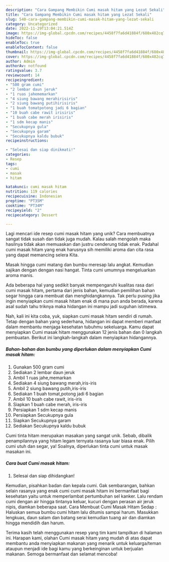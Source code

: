 ```yaml
---
description: "Cara Gampang Membikin Cumi masak hitam yang Lezat Sekali"
title: "Cara Gampang Membikin Cumi masak hitam yang Lezat Sekali"
slug: 540-cara-gampang-membikin-cumi-masak-hitam-yang-lezat-sekali
category: Uncategorized
date: 2022-11-29T13:04:21.514Z
image: https://img-global.cpcdn.com/recipes/4458f7fa6d41884f/680x482cq70/cumi-masak-hitam-foto-resep-utama.jpg
hideToc: false
enableToc: true
enableTocContent: false
thumbnail: https://img-global.cpcdn.com/recipes/4458f7fa6d41884f/680x482cq70/cumi-masak-hitam-foto-resep-utama.jpg
cover: https://img-global.cpcdn.com/recipes/4458f7fa6d41884f/680x482cq70/cumi-masak-hitam-foto-resep-utama.jpg
author: Admin
authorAv: notfound
ratingvalue: 3.7
reviewcount: 14
recipeingredient:
- "500 gram cumi"
- "2 lembar daun jeruk"
- "1 ruas jahememarkan"
- "4 siung bawang merahirisiris"
- "2 siung bawang putihirisiris"
- "1 buah tomatpotong jadi 6 bagian"
- "10 buah cabe rawit irisiris"
- "1 buah cabe merah irisiris"
- "1 sdm kecap manis"
- "Secukupnya gula"
- "Secukupnya garam"
- "Secukupnya kaldu bubuk"
recipeinstructions:

- "Selesai dan siap dinikmati!"
categories:
- Resep
tags:
- cumi
- masak
- hitam

katakunci: cumi masak hitam 
nutrition: 119 calories
recipecuisine: Indonesian
preptime: "PT35M"
cooktime: "PT34M"
recipeyield: "2"
recipecategory: Dessert

---
```





Lagi mencari ide resep cumi masak hitam yang unik? Cara membuatnya sangat tidak susah dan tidak juga mudah. Kalau salah mengolah maka hasilnya tidak akan memuaskan dan justru cenderung tidak enak. Padahal cumi masak hitam yang enak harusnya sih memiliki aroma dan cita rasa yang dapat memancing selera Kita.





Masak hingga cumi matang dan bumbu meresap lalu angkat. Kemudian sajikan dengan dengan nasi hangat. Tinta cumi umumnya mengeluarkan aroma manis.

Ada beberapa hal yang sedikit banyak mempengaruhi kualitas rasa dari cumi masak hitam, pertama dari jenis bahan, kemudian pemilihan bahan segar hingga cara membuat dan menghidangkannya. Tak perlu pusing jika ingin menyiapkan cumi masak hitam enak di mana pun anda berada, karena asal sudah tahu triknya maka hidangan ini mampu jadi suguhan istimewa.






Nah, kali ini kita coba, yuk, siapkan cumi masak hitam sendiri di rumah. Tetap dengan bahan yang sederhana, hidangan ini dapat memberi manfaat dalam membantu menjaga kesehatan tubuhmu sekeluarga. Kamu dapat menyiapkan Cumi masak hitam menggunakan 12 jenis bahan dan 0 langkah pembuatan. Berikut ini langkah-langkah dalam menyiapkan hidangannya.

<!--inarticleads1-->

##### Bahan-bahan dan bumbu yang diperlukan dalam menyiapkan Cumi masak hitam:

1. Gunakan 500 gram cumi
1. Sediakan 2 lembar daun jeruk
1. Ambil 1 ruas jahe,memarkan
1. Sediakan 4 siung bawang merah,iris-iris
1. Ambil 2 siung bawang putih,iris-iris
1. Sediakan 1 buah tomat,potong jadi 6 bagian
1. Ambil 10 buah cabe rawit, iris-iris
1. Siapkan 1 buah cabe merah, iris-iris
1. Persiapkan 1 sdm kecap manis
1. Persiapkan Secukupnya gula
1. Siapkan Secukupnya garam
1. Sediakan Secukupnya kaldu bubuk


Cumi tinta hitam merupakan masakan yang sangat unik. Sebab, dibalik penampilannya yang hitam legam ternyata rasanya luar biasa enak. Pilih cumi utuh dan segar, ya! Soalnya, diperlukan tinta cumi untuk masak masakan ini. 

<!--inarticleads2-->

##### Cara buat Cumi masak hitam:


1. Selesai dan siap dihidangkan!

Kemudian, pisahkan badan dan kepala cumi. Gak sembarangan, bahkan selain rasanya yang enak cumi cumi masak hitam ini bermanfaat bagi kesehatan yaitu untuk memperlambat pertumbuhan sel kanker. Lalu rendam cumi dengan air hingga tintanya keluar, kucuri dengan perasan air jeruk nipis, diamkan beberapa saat. Cara Membuat Cumi Masak Hitam Sedap : Haluskan semua bumbu cumi hitam lalu ditumis sampai harum. Masukkan lengkuas, daun salam dan batang serai kemudian tuang air dan diamkan hingga mendidih dan harum. 

Terima kasih telah menggunakan resep yang tim kami tampilkan di halaman ini. Harapan kami, olahan Cumi masak hitam yang mudah di atas dapat membantu anda menyiapkan makanan yang menarik untuk keluarga/teman ataupun menjadi ide bagi kamu yang berkeinginan untuk berjualan makanan. Semoga bermanfaat dan selamat mencoba!
